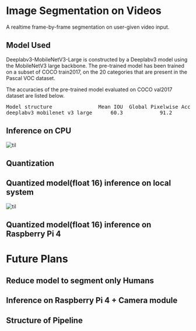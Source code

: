 # Image Segmentation on Videos
A realtime frame-by-frame segmentation on user-given video input.


## Model Used
Deeplabv3-MobileNetV3-Large is constructed by a Deeplabv3 model using the MobileNetV3 large backbone. The pre-trained model has been trained on a subset of COCO train2017, on the 20 categories that are present in the Pascal VOC dataset.

The accuracies of the pre-trained model evaluated on COCO val2017 dataset are listed below.
<pre>
Model structure	              Mean IOU	Global Pixelwise Accuracy
deeplabv3_mobilenet_v3_large	  60.3	          91.2
</pre>

## Inference on CPU
![til](https://github.com/vivupadi/Segmentation_app/blob/main/data/Normal_trimmed.gif)

## Quantization


## Quantized model(float 16) inference on local system
![til](https://github.com/vivupadi/Segmentation_app/blob/main/data/quantized_trimmed.gif)

## Quantized model(float 16) inference on Raspberry Pi 4

# Future Plans

## Reduce model to segment only Humans

## Inference on Raspberry Pi 4 + Camera module


## Structure of Pipeline
